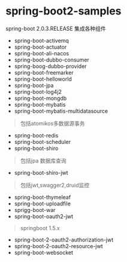 # spring-boot2-samples
  spring-boot 2.0.3.RELEASE 集成各种组件

*  spring-boot-activemq
*  spring-boot-actuator
*  spring-boot-ali-nacos
*  spring-boot-dubbo-consumer
*  spring-boog-dubbo-provider
*  spring-boot-freemarker
*  spring-boot-helloworld
*  spring-boot-jpa
*  spring-boot-log4j2
*  spring-boot-mongdb
*  spring-boot-mybatis
*  spring-boot-mybatis-multidatasource
>  包括atomikos多数据源事务
*  spring-boot-redis
*  spring-boot-scheduler
*  spring-boot-shiro
>  包括jpa 数据库查询
*  spring-boot-shiro-jwt
>  包括jwt,swagger2,druid监控
*  spring-boot-thymeleaf
*  spring-boot-uploadfile
*  sprigg-boot-war
*  spring-boot-oauth2-jwt
>  springboot 1.5.x
*  spring-boot-2-oauth2-authorization-jwt
*  spring-boot-2-oauth2-resource-jwt
*  spring-boot-websocket